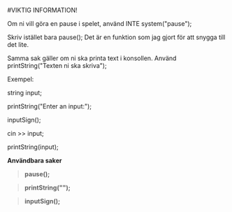 #VIKTIG INFORMATION!

Om ni vill göra en pause i spelet, använd INTE system("pause");

Skriv istället bara pause(); Det är en funktion som jag gjort för att snygga till det lite.

Samma sak gäller om ni ska printa text i konsollen. Använd printString("Texten ni ska skriva");

Exempel:

string input;

printString("Enter an input:");

inputSign();

cin >> input;

printString(input);


**Användbara saker**

>**pause();**

>**printString("");**

>**inputSign();**
